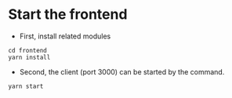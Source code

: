 # Start the frontend
- First, install related modules
```
cd frontend
yarn install
```
- Second, the client (port 3000) can be started by the command.
```
yarn start
```
